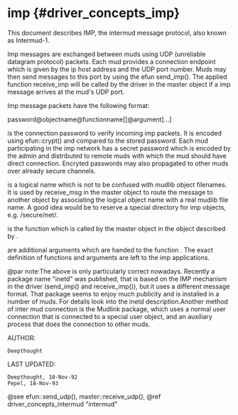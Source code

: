 imp {#driver_concepts_imp}
==========================
This document describes IMP, the intermud message protocol, also known as Intermud-1.

Imp messages are exchanged between muds using UDP (unreliable datagram protocol) packets. Each mud provides a connection endpoint which is given by the ip host address and the UDP port number. Muds may then send messages to this port by using the efun send_imp(). The applied function receive_imp will be called by the driver in the master object if a imp message arrives at the mud's UDP port.

Imp message packets have the following format:

password@objectname@functionname[[@argument]...]

<password> is the connection password to verify incoming imp packets. It is encoded using efun::crypt() and compared to the stored password. Each mud participating in the imp network has a secret password which is encoded by the admin and distributed to remote muds with which the mud should have direct connection. Encryted passwords may also propagated to other muds over already secure channels.

<objectname> is a logical name which is not to be confused with mudlib object filenames. It is used by receive_msg in the master object to route the message to another object by associating the logical object name with a real mudlib file name. A good idea would be to reserve a special directory for imp objects, e.g. /secure/net/<objectname>.

<functionname> is the function which is called by the master object in the object described by <objectname>.

<argument> are additional arguments which are handed to the function <functionname>. The exact definition of functions and arguments are left to the imp applications.

@par note:The above is only particularly correct nowadays. Recently a package name "inetd" was published, that is based on the IMP mechanism in the driver (send_imp() and receive_imp()), but it uses a different message format. That package seems to enjoy much publicity and is installed in a number of muds. For details look into the inetd description.Another method of inter mud connection is the Mudlink package, which uses a normal user connection that is connected to a special user object, and an auxiliary process that does the connection to other muds.

AUTHOR:

~~~{.c}
Deepthought

~~~
LAST UPDATED:

~~~{.c}
Deepthought, 10-Nov-92
Pepel, 18-Nov-93

~~~

@see efun::send_udp(), master::receive_udp(), @ref driver_concepts_intermud "intermud"
